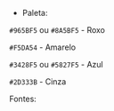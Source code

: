 * Paleta:

`#965BF5` ou `#8A5BF5` - Roxo

`#F5DA54` - Amarelo

`#3428F5` ou `#5827F5` - Azul

`#2D333B` - Cinza

Fontes:

